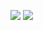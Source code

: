 

![](https://github.com/jdluu/github-stats/blob/master/generated/overview.svg)
![](https://github.com/jdluu/github-stats/blob/master/generated/languages.svg)
